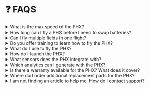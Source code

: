 # ❓ FAQS

<details>

<summary>What is the max speed of the PHX?</summary>

The cruise speed of the PHX is 35 mph (15.5 m/s) and it has a max speed of 55 mph (24.4 m/s).

</details>

<details>

<summary>How long can I fly a PHX before I need to swap batteries?</summary>

Typical endurance for the PHX is 59 minutes, but this can vary based on winds and weather conditions.

</details>

<details>

<summary>Can I fly multiple fields in one flight?</summary>

Yes, multiple fields can be flown in one flight with appropriate mission planning.

</details>

<details>

<summary>Do you offer training to learn how to fly the PHX?</summary>

Yes, training is available to learn how to fly the PHX! Our [YouTube page ](https://www.youtube.com/c/senteraus)has free resources, but our team is here to provide virtual and in-person trainings. Please reach out to [our Sales Team ](https://sentera.com/contact/)for more information.

</details>

<details>

<summary>What do I use to fly the PHX?</summary>

The Fly PHX app is used for planning missions and flying the PHX. For more information and how to download, visit [this support page ](../).

</details>

<details>

<summary>How do I launch the PHX?</summary>

The PHX requires a hand launch technique. The PHX should always be launched into the wind. Shake once to start the motor; step forward and push immediately after motor start. Then, push harder once the propeller is pulling; holding the drone so that the wings are level with the horizon and the nose is slightly up. For more information, including a step-by-step guide and video, see [this support page](https://support.sentera.com/portal/en/kb/articles/video-phx-pro-hand-launch-technique#Launch_Technique)

</details>

<details>

<summary>What sensors does the PHX integrate with?</summary>

The PHX currently integrates with Sentera’s Double 4K sensor.

</details>

<details>

<summary>Which analytics can I generate with the PHX?</summary>

The PHX can be used to generate the following FieldInsights products: Canopy Cover, Crop Area, Crop Health, Flower Cover, Residue Cover, Stand Count, Tassel Count, and Weed Detection.

</details>

<details>

<summary>Is there a warranty available for the PHX? What does it cover?</summary>

SenteraCare PHX Extended Warranty does provide extended service and repair coverage for the Sentera PHX. It covers aircraft structural components, communication system electronics, flight avionics and autopilot system, motors, servos, wiring, and the battery charger. For a full list and more information, please view [this document ](https://support.sentera.com/portal/en/kb/articles/sentera-phx-senteracare-phx-extended-warranty-and-protection-plan-program-terms-and-conditions).

</details>

<details>

<summary>Where do I order additional replacement parts for the PHX?</summary>

The [Sentera Store](https://sentera.shop/collections/accessories-parts) is a great place to order additional replacement parts for the PHX! Otherwise, please reach out to [our Sales Team ](https://sentera.com/contact/).

</details>

<details>

<summary>I am not finding an article to help me. How do I contact support?</summary>

Contact support by submitting a support ticket above on tab. You can also call support at (844) 736-8372 (option 1) during normal business hours, Monday-Friday from  8 a.m. – 5 p.m. CT.

</details>

